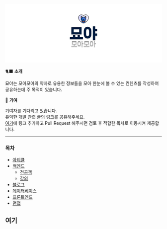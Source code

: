 ![MOEUDA](./moamoa.png)

🐈‍⬛ **소개**

묘야는 모아모아의 약자로 유용한 정보들을 모아 한눈에 볼 수 있는 컨텐츠를 작성하여 공유하는데 주 목적이 있습니다.

🚀 **기여**

기여자를 기다리고 있습니다.  
유익한 개발 관련 글의 링크를 공유해주세요.  
[여기](#여기)에 링크 추가하고 Pull Request 해주시면 검토 후 적합한 목차로 이동시켜 제공합니다.

---
### 목차

- [아티클](https://github.com/dev-wooyeon/archive/tree/main/article#목차)
- [백엔드](https://github.com/dev-wooyeon/archive/tree/main/backend#목차)
  - [전공책](https://github.com/dev-wooyeon/archive/tree/main/backend/book#목차)
  - [강의](https://github.com/dev-wooyeon/archive/tree/main/backend/course#목차)
- [블로그](https://github.com/dev-wooyeon/archive/tree/main/blog#목차)
- [데이터베이스](https://github.com/dev-wooyeon/archive/tree/main/database#목차)
- [프론트엔드](https://github.com/dev-wooyeon/archive/tree/main/frontend#목차)
- [면접](https://github.com/dev-wooyeon/archive/tree/main/interview#목차)

## 여기
